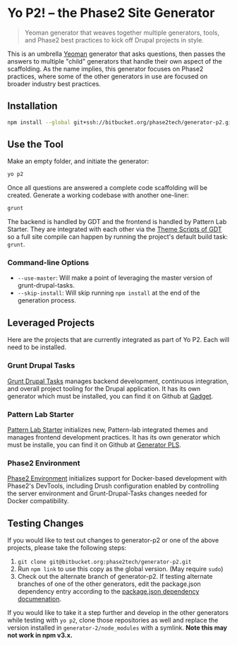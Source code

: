 # Yo P2! – the Phase2 Site Generator

> Yeoman generator that weaves together multiple generators, tools, and Phase2
best practices to kick off Drupal projects in style.

This is an umbrella [Yeoman](http://yeoman.io/) generator that asks questions,
then passes the answers to multiple "child" generators that handle their own
aspect of the scaffolding. As the name implies, this generator focuses on Phase2
practices, where some of the other generators in use are focused on broader industry
best practices.

## Installation

```bash
npm install --global git+ssh://bitbucket.org/phase2tech/generator-p2.git#master
```

## Use the Tool

Make an empty folder, and initiate the generator:

```bash
yo p2
```

Once all questions are answered a complete code scaffolding will be created.
Generate a working codebase with another one-liner:

```bash
grunt
```

The backend is handled by GDT and the frontend is handled by Pattern Lab Starter.
They are integrated with each other via the
[Theme Scripts of GDT](https://github.com/phase2/grunt-drupal-tasks/blob/master/CONFIG.md#theme-scripts)
so a full site compile can happen by running the project's default build task: `grunt`.

### Command-line Options

* `--use-master`: Will make a point of leveraging the master version of 
grunt-drupal-tasks.
* `--skip-install`: Will skip running `npm install` at the end of the 
generation process.

## Leveraged Projects

Here are the projects that are currently integrated as part of Yo P2.
Each will need to be installed.

### Grunt Drupal Tasks

[Grunt Drupal Tasks](https://github.com/phase2/grunt-drupal-tasks) manages backend
development, continuous integration, and overall project tooling for the Drupal
application. It has its own generator which must be installed, you can find it
on Github at [Gadget](https://github.com/phase2/generator-gadget).

### Pattern Lab Starter

[Pattern Lab Starter](http://git.io/p2pls) initializes new, Pattern-lab integrated
themes and manages frontend development practices. It has its own generator which
must be installe, you can find it on Github at
[Generator PLS](https://github.com/phase2/generator-pattern-lab-starter).

### Phase2 Environment

[Phase2 Environment](https://bitbucket.org/phase2tech/generator-p2-env) initializes
support for Docker-based development with Phase2's DevTools, including Drush
configuration enabled by controlling the server environment and Grunt-Drupal-Tasks
changes needed for Docker compatibility.

## Testing Changes

If you would like to test out changes to generator-p2 or one of the above 
projects, please take the following steps:

1. `git clone git@bitbucket.org:phase2tech/generator-p2.git`
2. Run `npm link` to use this copy as the global version. (May require `sudo`)
3. Check out the alternate branch of generator-p2. If testing alternate 
branches of one of the other generators, edit the package.json dependency entry
according to the [package.json dependency 
documenation](https://docs.npmjs.com/files/package.json#git-urls-as-dependencies).

If you would like to take it a step further and develop in the other generators 
while testing with `yo p2`, clone those repositories as well and replace the 
version installed in `generator-2/node_modules` with a symlink. **Note this may 
not work in npm v3.x.**
